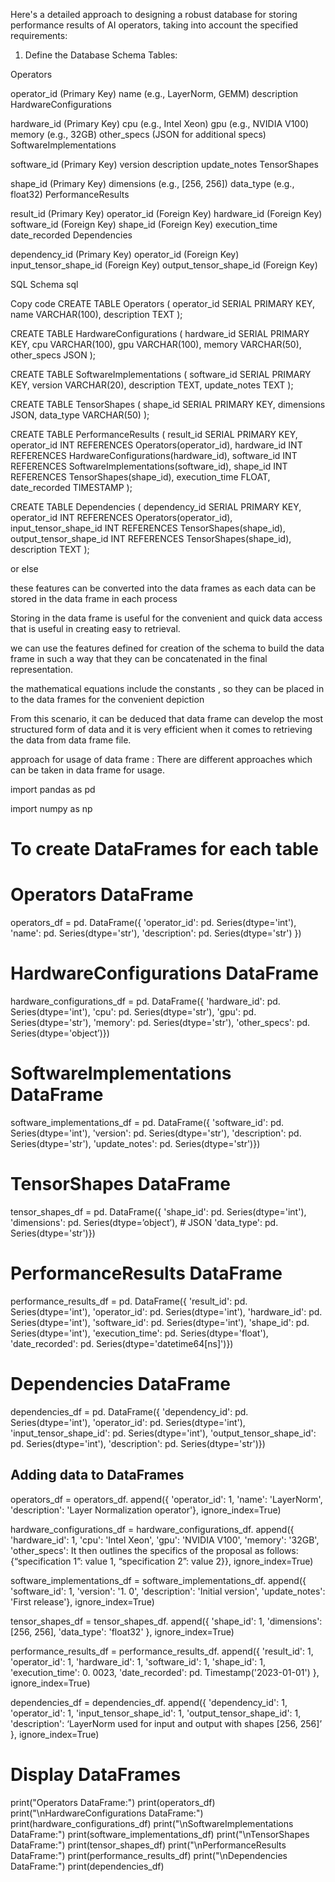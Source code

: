 Here's a detailed approach to designing a robust database for storing performance results of AI operators, taking into account the specified requirements:

1. Define the Database Schema
Tables:

Operators

operator_id (Primary Key)
name (e.g., LayerNorm, GEMM)
description
HardwareConfigurations

hardware_id (Primary Key)
cpu (e.g., Intel Xeon)
gpu (e.g., NVIDIA V100)
memory (e.g., 32GB)
other_specs (JSON for additional specs)
SoftwareImplementations

software_id (Primary Key)
version
description
update_notes
TensorShapes

shape_id (Primary Key)
dimensions (e.g., [256, 256])
data_type (e.g., float32)
PerformanceResults

result_id (Primary Key)
operator_id (Foreign Key)
hardware_id (Foreign Key)
software_id (Foreign Key)
shape_id (Foreign Key)
execution_time
date_recorded
Dependencies

dependency_id (Primary Key)
operator_id (Foreign Key)
input_tensor_shape_id (Foreign Key)
output_tensor_shape_id (Foreign Key)

SQL Schema
sql

Copy code
CREATE TABLE Operators (
    operator_id SERIAL PRIMARY KEY,
    name VARCHAR(100),
    description TEXT
);

CREATE TABLE HardwareConfigurations (
    hardware_id SERIAL PRIMARY KEY,
    cpu VARCHAR(100),
    gpu VARCHAR(100),
    memory VARCHAR(50),
    other_specs JSON
);

CREATE TABLE SoftwareImplementations (
    software_id SERIAL PRIMARY KEY,
    version VARCHAR(20),
    description TEXT,
    update_notes TEXT
);

CREATE TABLE TensorShapes (
    shape_id SERIAL PRIMARY KEY,
    dimensions JSON,
    data_type VARCHAR(50)
);

CREATE TABLE PerformanceResults (
    result_id SERIAL PRIMARY KEY,
    operator_id INT REFERENCES Operators(operator_id),
    hardware_id INT REFERENCES HardwareConfigurations(hardware_id),
    software_id INT REFERENCES SoftwareImplementations(software_id),
    shape_id INT REFERENCES TensorShapes(shape_id),
    execution_time FLOAT,
    date_recorded TIMESTAMP
);

CREATE TABLE Dependencies (
    dependency_id SERIAL PRIMARY KEY,
    operator_id INT REFERENCES Operators(operator_id),
    input_tensor_shape_id INT REFERENCES TensorShapes(shape_id),
    output_tensor_shape_id INT REFERENCES TensorShapes(shape_id),
    description TEXT
);

or else

these features can be converted into the data frames as each data can be stored in the data frame in each process

Storing in the data frame is useful for the convenient and quick data access that is useful in creating easy to retrieval.

we can use the features defined for creation of the schema to build the data frame in such a way that they can be concatenated in the final representation.

the mathematical equations include the constants , so they can be placed in to the data frames for the convenient depiction

From this scenario, it can be deduced that data frame can develop the most structured form of data and it is very efficient when it comes to retrieving the data from data frame file.

approach for usage of data frame : There are different approaches which can be taken in data frame for usage.

import pandas as pd

import numpy as np

# To create DataFrames for each table

# Operators DataFrame

operators_df = pd. DataFrame({
'operator_id': pd. Series(dtype='int'),
'name': pd. Series(dtype='str'),
'description': pd. Series(dtype='str')
})

# HardwareConfigurations DataFrame

hardware_configurations_df = pd. DataFrame({
'hardware_id': pd. Series(dtype='int'),
'cpu': pd. Series(dtype='str'),
'gpu': pd. Series(dtype='str'),
'memory': pd. Series(dtype='str'),
'other_specs': pd. Series(dtype='object’)})

# SoftwareImplementations DataFrame

software_implementations_df = pd. DataFrame({
'software_id': pd. Series(dtype='int'),
'version': pd. Series(dtype='str'),
'description': pd. Series(dtype='str'),
'update_notes': pd. Series(dtype='str')})

# TensorShapes DataFrame

tensor_shapes_df = pd. DataFrame({
'shape_id': pd. Series(dtype='int'),
'dimensions': pd. Series(dtype=’object’),  # JSON
'data_type': pd. Series(dtype='str')})

# PerformanceResults DataFrame

performance_results_df = pd. DataFrame({
'result_id': pd. Series(dtype='int'),
'operator_id': pd. Series(dtype='int'),
'hardware_id': pd. Series(dtype='int'),
'software_id': pd. Series(dtype='int'),
'shape_id': pd. Series(dtype='int'),
'execution_time': pd. Series(dtype='float'),
'date_recorded': pd. Series(dtype='datetime64[ns]')})

# Dependencies DataFrame

dependencies_df = pd. DataFrame({
'dependency_id': pd. Series(dtype='int'),
'operator_id': pd. Series(dtype='int'),
'input_tensor_shape_id': pd. Series(dtype='int'),
'output_tensor_shape_id': pd. Series(dtype='int'),
'description': pd. Series(dtype='str')})

## Adding data to DataFrames

operators_df = operators_df. append({
'operator_id': 1,
'name': 'LayerNorm',
'description': 'Layer Normalization operator'}, ignore_index=True)

hardware_configurations_df = hardware_configurations_df. append({
'hardware_id': 1,
'cpu': 'Intel Xeon',
'gpu': 'NVIDIA V100',
'memory': '32GB',
'other_specs': It then outlines the specifics of the proposal as follows: {“specification 1”: value 1, “specification 2”: value 2}}, ignore_index=True)

software_implementations_df = software_implementations_df. append({
'software_id': 1,
'version': '1. 0',
'description': 'Initial version',
'update_notes': 'First release'}, ignore_index=True)

tensor_shapes_df = tensor_shapes_df. append({
'shape_id': 1,
'dimensions': [256, 256],
'data_type': 'float32'
}, ignore_index=True)

performance_results_df = performance_results_df. append({
'result_id': 1,
'operator_id': 1,
'hardware_id': 1,
'software_id': 1,
'shape_id': 1,
'execution_time': 0. 0023,
'date_recorded': pd. Timestamp('2023-01-01')
}, ignore_index=True)

dependencies_df = dependencies_df. append({
'dependency_id': 1,
'operator_id': 1,
'input_tensor_shape_id': 1,
'output_tensor_shape_id': 1,
'description': ‘LayerNorm used for input and output with shapes [256, 256]’
}, ignore_index=True)

# Display DataFrames
print("Operators DataFrame:")
print(operators_df)
print("\nHardwareConfigurations DataFrame:")
print(hardware_configurations_df)
print("\nSoftwareImplementations DataFrame:")
print(software_implementations_df)
print("\nTensorShapes DataFrame:")
print(tensor_shapes_df)
print("\nPerformanceResults DataFrame:")
print(performance_results_df)
print("\nDependencies DataFrame:")
print(dependencies_df)
